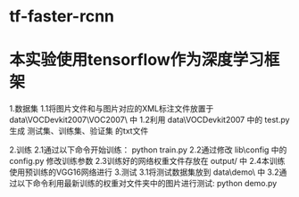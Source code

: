 # tf-faster-rcnn
# 本实验使用tensorflow作为深度学习框架
1.数据集
	1.1将图片文件和与图片对应的XML标注文件放置于 data\VOCDevkit2007\VOC2007\ 中 
	1.2利用 data\VOCDevkit2007 中的 test.py 生成 测试集、训练集、验证集 的txt文件

2.训练
	2.1通过以下命令开始训练：
		python train.py
	2.2通过修改 lib\config 中的 config.py 修改训练参数
	2.3训练好的网络权重文件存放在 output/ 中
	2.4本训练使用预训练的VGG16网络进行
3.测试
	3.1将测试数据集放到 data\demo\ 中
	3.2通过以下命令利用最新训练的权重对文件夹中的图片进行测试:
		python demo.py

